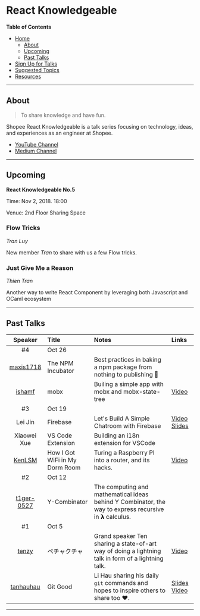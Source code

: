 # React Knowledgeable

**Table of Contents**

- [Home](#)
  - [About](#about)
  - [Upcoming](#upcoming)
  - [Past Talks](#past-talks)
- [Sign Up for Talks](./scheduling/sign-up-for-talks.md)
- [Suggested Topics](./suggested-topics.md)
- [Resources](./resources.md)

---

## About

> To share knowledge and have fun.

Shopee React Knowledgeable is a talk series focusing on technology, ideas, and experiences as an engineer at Shopee.

- [YouTube Channel](https://www.youtube.com/channel/UCswxnKjnWhnSR00wC1J8LZA)
- [Medium Channel](https://medium.com/shopee-react-knowledgeable)

---

## Upcoming

**React Knowledgeable No.5**

Time: Nov 2, 2018. 18:00

Venue: 2nd Floor Sharing Space

### Flow Tricks

_Tran Luy_

New member _Tran_ to share with us a few Flow tricks.

### Just Give Me a Reason

_Thien Tran_

Another way to write React Component by leveraging both Javascript and OCaml ecosystem

---

## Past Talks

|                   Speaker                   | Title                          | Notes                                                                                                 | Links                                                                                                   |
| :-----------------------------------------: | :----------------------------- | :---------------------------------------------------------------------------------------------------- | :------------------------------------------------------------------------------------------------------ |
|                     #4                      | Oct 26                         |
|  [maxis1718](https://github.com/maxis1718)  | The NPM Incubator              | Best practices in baking a npm package from nothing to publishing 🎉                                  |
|     [ishamf](https://github.com/ishamf)     | mobx                           | Builing a simple app with mobx and mobx-state-tree                                                    | [Video](https://www.youtube.com/watch?v=j_bR3xohup4&)                                                   |
|                     #3                      | Oct 19                         |
|                   Lei Jin                   | Firebase                       | Let's Build A Simple Chatroom with Firebase                                                           | [Video](https://www.youtube.com/watch?v=ZwLfnZYNb0E&t=2s) [Slides](http://slides.com/jinlei/firebase#/) |
|                 Xiaowei Xue                 | VS Code Extension              | Building an i18n extension for VSCode                                                                 |
|     [KenLSM](https://github.com/KenLSM)     | How I Got WiFi in My Dorm Room | Turing a Raspberry PI into a router, and its hacks.                                                   | [Video](https://www.youtube.com/watch?v=SfUk_Y41JnQ&t=2s)                                               |
|                     #2                      | Oct 12                         |
| [t1ger-0527](https://github.com/t1ger-0527) | Y-Combinator                   | The computing and mathematical ideas behind Y Combinator, the way to express recursive in 𝝺 calculus. |
|                     #1                      | Oct 5                          |
|     [tenzy](https://github.com/Tzyinc)      | ペチャクチャ                   | Grand speaker Ten sharing a state-of-art way of doing a lightning talk in form of a lightning talk.   | [Video](https://www.youtube.com/watch?v=EQOyzFnEsvM)                                                    |
|  [tanhauhau](https://github.com/tanhauhau)  | Git Good                       | Li Hau sharing his daily `git` commands and hopes to inspire others to share too ❤️.                  | [Slides](https://slides.com/tanhauhau/git) [Video](https://www.youtube.com/watch?v=vpFKAV1Zy5Y)         |

---

